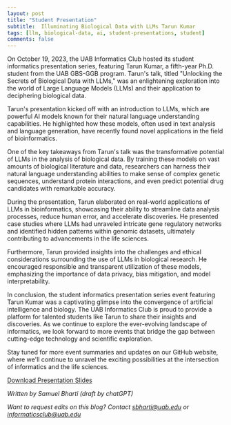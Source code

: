 ```yaml
---
layout: post
title: "Student Presentation"
subtitle:  Illuminating Biological Data with LLMs Tarun Kumar
tags: [llm, biological-data, ai, student-presentations, student]
comments: false
---
```


On October 19, 2023, the UAB Informatics Club hosted its student informatics presentation series, featuring Tarun Kumar, a fifth-year Ph.D. student from the UAB GBS-GGB program. Tarun's talk, titled "Unlocking the Secrets of Biological Data with LLMs," was an enlightening exploration into the world of Large Language Models (LLMs) and their application to deciphering biological data.

Tarun's presentation kicked off with an introduction to LLMs, which are powerful AI models known for their natural language understanding capabilities. He highlighted how these models, often used in text analysis and language generation, have recently found novel applications in the field of bioinformatics.

One of the key takeaways from Tarun's talk was the transformative potential of LLMs in the analysis of biological data. By training these models on vast amounts of biological literature and data, researchers can harness their natural language understanding abilities to make sense of complex genetic sequences, understand protein interactions, and even predict potential drug candidates with remarkable accuracy.

During the presentation, Tarun elaborated on real-world applications of LLMs in bioinformatics, showcasing their ability to streamline data analysis processes, reduce human error, and accelerate discoveries. He presented case studies where LLMs had unraveled intricate gene regulatory networks and identified hidden patterns within genomic datasets, ultimately contributing to advancements in the life sciences.

Furthermore, Tarun provided insights into the challenges and ethical considerations surrounding the use of LLMs in biological research. He encouraged responsible and transparent utilization of these models, emphasizing the importance of data privacy, bias mitigation, and model interpretability.

In conclusion, the student informatics presentation series event featuring Tarun Kumar was a captivating glimpse into the convergence of artificial intelligence and biology. The UAB Informatics Club is proud to provide a platform for talented students like Tarun to share their insights and discoveries. As we continue to explore the ever-evolving landscape of informatics, we look forward to more events that bridge the gap between cutting-edge technology and scientific exploration.

Stay tuned for more event summaries and updates on our GitHub website, where we'll continue to unravel the exciting possibilities at the intersection of informatics and the life sciences.

<a href="https://docs.google.com/presentation/d/1-oaQsQHNCe_eacXCfHaQoHuWSqFrSuE0/edit?usp=sharing&ouid=110725132466133961555&rtpof=true&sd=true">
  Download Presentation Slides
</a>

_Written by Samuel Bharti (draft by chatGPT)_

_Want to request edits on this blog? Contact [sbharti@uab.edu](mailto:sbharti@uab.edu) or [informaticsclub@uab.edu](mailto:informaticsclub@uab.edu)_
